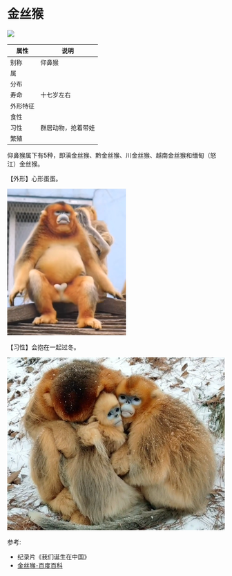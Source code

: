 # 金丝猴

![](01.gif)

|属性|说明|
| ---- | ---- |
| 别称| 仰鼻猴|
| 属||
| 分布||
| 寿命| 十七岁左右|
| 外形特征||
| 食性||
| 习性| 群居动物，抢着带娃|
| 繁殖||

仰鼻猴属下有5种，即滇金丝猴、黔金丝猴、川金丝猴、越南金丝猴和缅甸（怒江）金丝猴。

【外形】心形蛋蛋。

![](01.png)

【习性】会抱在一起过冬。

![](02.png)

参考:
- 纪录片《我们诞生在中国》
- [金丝猴-百度百科](https://baike.baidu.com/item/%E9%87%91%E4%B8%9D%E7%8C%B4/37026)
